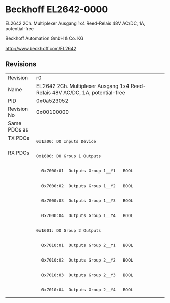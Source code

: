 # Beckhoff EL2642-0000

EL2642 2Ch. Multiplexer Ausgang 1x4 Reed-Relais 48V AC/DC, 1A, potential-free

Beckhoff Automation GmbH & Co. KG

http://www.beckhoff.com/EL2642

## Revisions
<table>
<tr >
<td>Revision</td>
<td><div class="foo">r0</div></td>
</tr>
<tr >
<td>Name</td>
<td><div class="foo">EL2642 2Ch. Multiplexer Ausgang 1x4 Reed-Relais 48V AC/DC, 1A, potential-free</div></td>
</tr>
<tr >
<td>PID</td>
<td><div class="foo">0x0a523052</div></td>
</tr>
<tr >
<td>Revision No</td>
<td>0x00100000</td>
</tr>
<tr >
<td>Same PDOs as</td>
<td></td>
</tr>
<tr class="txpdo pdosection">
<td rowspan=1 valign=top>TX PDOs</td>
<td><pre>0x1a00: DO Inputs Device</pre></td>
<td></td>
</tr>
<tr class="rxpdo pdosection">
<td rowspan=10 valign=top>RX PDOs</td>
<td><pre>0x1600: DO Group 1 Outputs</pre></td>
<td></td>
</tr>
<tr class="rxpdo">
<td><pre>  0x7000:01  Outputs Group 1__Y1   BOOL</pre></td>
</tr>
<tr class="rxpdo">
<td><pre>  0x7000:02  Outputs Group 1__Y2   BOOL</pre></td>
</tr>
<tr class="rxpdo">
<td><pre>  0x7000:03  Outputs Group 1__Y3   BOOL</pre></td>
</tr>
<tr class="rxpdo">
<td><pre>  0x7000:04  Outputs Group 1__Y4   BOOL</pre></td>
</tr>
<tr class="rxpdo pdosection">
<td><pre>0x1601: DO Group 2 Outputs</pre></td>
</tr>
<tr class="rxpdo">
<td><pre>  0x7010:01  Outputs Group 2__Y1   BOOL</pre></td>
</tr>
<tr class="rxpdo">
<td><pre>  0x7010:02  Outputs Group 2__Y2   BOOL</pre></td>
</tr>
<tr class="rxpdo">
<td><pre>  0x7010:03  Outputs Group 2__Y3   BOOL</pre></td>
</tr>
<tr class="rxpdo">
<td><pre>  0x7010:04  Outputs Group 2__Y4   BOOL</pre></td>
</tr>
</table>
